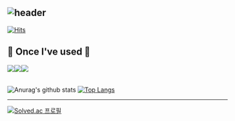
<div align="left">
  
![header](https://capsule-render.vercel.app/api?type=waving&color=timeGradient&text=Welcome%20to%20Gyuhyeok's%20GitHub%20👋&animation=twinkling&fontSize=31&fontAlignY=40&fontAlign=70&height=250)
---

[![Hits](https://hits.seeyoufarm.com/api/count/incr/badge.svg?url=https%3A%2F%2Fgithub.com%2FGyuhyeok99&count_bg=%2379C83D&title_bg=%23555555&icon=&icon_color=%23E7E7E7&title=Github&edge_flat=false)](https://hits.seeyoufarm.com)

## 🔨 Once I've used 🔨
<div style="display:flex; flex-direction:row;">
    <img src="https://img.shields.io/badge/Java-007396?style=for-the-badge&logo=Java&logoColor=white"> 
    <img src="https://img.shields.io/badge/Spring Boot-6DB33F?style=for-the-badge&logo=spring boot&logoColor=white"> 
    <img src="https://img.shields.io/badge/mysql-4479A1?style=for-the-badge&logo=mysql&logoColor=white"> 
    <br>
</div><br>
</div>

![Anurag's github stats](https://github-readme-stats.vercel.app/api?username=Gyuhyeok99&show_icons=true&theme=tokyonight) [![Top Langs](https://github-readme-stats.vercel.app/api/top-langs/?username=Gyuhyeok99&show_icons=true&theme=tokyonight)](https://github.com/Gyuhyeok99/github-readme-stats)

---
  [![Solved.ac 프로필](http://mazassumnida.wtf/api/v2/generate_badge?boj=rbgur5288)](https://solved.ac/rbgur5288)

